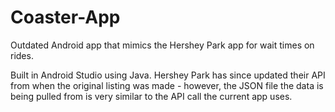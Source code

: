 # Coaster-App
Outdated Android app that mimics the Hershey Park app for wait times on rides.

Built in Android Studio using Java. Hershey Park has since updated their API from when the original listing was made - however, the JSON file the data is being pulled from is very similar to the API call the current app uses.
